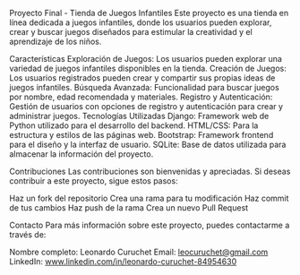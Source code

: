 Proyecto Final - Tienda de Juegos Infantiles
Este proyecto es una tienda en línea dedicada a juegos infantiles, donde los usuarios pueden explorar, crear y buscar juegos diseñados para estimular la creatividad y el aprendizaje de los niños.

Características
Exploración de Juegos: Los usuarios pueden explorar una variedad de juegos infantiles disponibles en la tienda.
Creación de Juegos: Los usuarios registrados pueden crear y compartir sus propias ideas de juegos infantiles.
Búsqueda Avanzada: Funcionalidad para buscar juegos por nombre, edad recomendada y materiales.
Registro y Autenticación: Gestión de usuarios con opciones de registro y autenticación para crear y administrar juegos.
Tecnologías Utilizadas
Django: Framework web de Python utilizado para el desarrollo del backend.
HTML/CSS: Para la estructura y estilos de las páginas web.
Bootstrap: Framework frontend para el diseño y la interfaz de usuario.
SQLite: Base de datos utilizada para almacenar la información del proyecto.

Contribuciones
Las contribuciones son bienvenidas y apreciadas. Si deseas contribuir a este proyecto, sigue estos pasos:

Haz un fork del repositorio 
Crea una rama para tu modificación 
Haz commit de tus cambios 
Haz push de la rama 
Crea un nuevo Pull Request

Contacto
Para más información sobre este proyecto, puedes contactarme a través de:

Nombre completo: Leonardo Curuchet
Email: leocuruchet@gmail.com
LinkedIn: www.linkedin.com/in/leonardo-curuchet-84954630

